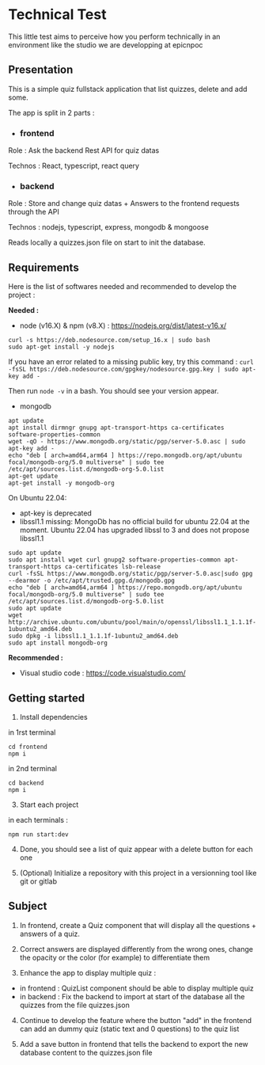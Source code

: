 # Technical Test

This little test aims to perceive how you perform technically in an environment like the studio we are developping at epicnpoc

## Presentation

This is a simple quiz fullstack application that list quizzes, delete and add some.

The app is split in 2 parts :

- ### frontend

Role : Ask the backend Rest API for quiz datas

Technos : React, typescript, react query

- ### backend

Role : Store and change quiz datas + Answers to the frontend requests through the API

Technos : nodejs, typescript, express, mongodb & mongoose

Reads locally a quizzes.json file on start to init the database.

## Requirements

Here is the list of softwares needed and recommended to develop the project :

**Needed :**

- node (v16.X) & npm (v8.X) : https://nodejs.org/dist/latest-v16.x/

```
curl -s https://deb.nodesource.com/setup_16.x | sudo bash
sudo apt-get install -y nodejs
```

If you have an error related to a missing public key, try this command :
`curl -fsSL https://deb.nodesource.com/gpgkey/nodesource.gpg.key | sudo apt-key add -`

Then run `node -v` in a bash. You should see your version appear.

- mongodb

```
apt update
apt install dirmngr gnupg apt-transport-https ca-certificates software-properties-common
wget -qO - https://www.mongodb.org/static/pgp/server-5.0.asc | sudo apt-key add -
echo "deb [ arch=amd64,arm64 ] https://repo.mongodb.org/apt/ubuntu focal/mongodb-org/5.0 multiverse" | sudo tee /etc/apt/sources.list.d/mongodb-org-5.0.list
apt-get update
apt-get install -y mongodb-org
```

On Ubuntu 22.04:

- apt-key is deprecated
- libssl1.1 missing: MongoDb has no official build for ubuntu 22.04 at the moment. Ubuntu 22.04 has upgraded libssl to 3 and does not propose libssl1.1

```
sudo apt update
sudo apt install wget curl gnupg2 software-properties-common apt-transport-https ca-certificates lsb-release
curl -fsSL https://www.mongodb.org/static/pgp/server-5.0.asc|sudo gpg --dearmor -o /etc/apt/trusted.gpg.d/mongodb.gpg
echo "deb [ arch=amd64,arm64 ] https://repo.mongodb.org/apt/ubuntu focal/mongodb-org/5.0 multiverse" | sudo tee /etc/apt/sources.list.d/mongodb-org-5.0.list
sudo apt update
wget http://archive.ubuntu.com/ubuntu/pool/main/o/openssl/libssl1.1_1.1.1f-1ubuntu2_amd64.deb
sudo dpkg -i libssl1.1_1.1.1f-1ubuntu2_amd64.deb
sudo apt install mongodb-org
```

**Recommended :**

- Visual studio code : https://code.visualstudio.com/

## Getting started

1. Install dependencies

in 1rst terminal

```
cd frontend
npm i
```

in 2nd terminal

```
cd backend
npm i
```

3. Start each project

in each terminals :

```
npm run start:dev
```

4. Done, you should see a list of quiz appear with a delete button for each one

5. (Optional) Initialize a repository with this project in a versionning tool like git or gitlab

## Subject

1. In frontend, create a Quiz component that will display all the questions + answers of a quiz.

2. Correct answers are displayed differently from the wrong ones, change the opacity or the color (for example) to differentiate them

3. Enhance the app to display multiple quiz :

- in frontend : QuizList component should be able to display multiple quiz
- in backend : Fix the backend to import at start of the database all the quizzes from the file quizzes.json

4. Continue to develop the feature where the button "add" in the frontend can add an dummy quiz (static text and 0 questions) to the quiz list

5. Add a save button in frontend that tells the backend to export the new database content to the quizzes.json file
